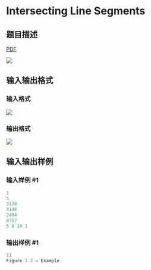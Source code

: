 # Intersecting Line Segments

## 题目描述

[problemUrl]: https://uva.onlinejudge.org/index.php?option=com_onlinejudge&Itemid=8&category=10&page=show_problem&problem=807

[PDF](https://uva.onlinejudge.org/external/8/p866.pdf)

![](https://cdn.luogu.com.cn/upload/vjudge_pic/UVA866/11803bd332dcaea9172c83915656daa19c17ae4f.png)

## 输入输出格式

### 输入格式

![](https://cdn.luogu.com.cn/upload/vjudge_pic/UVA866/070e2e13237feb479d87f227dfaaf593e14b83be.png)

### 输出格式

![](https://cdn.luogu.com.cn/upload/vjudge_pic/UVA866/8ed8c1d6ceab1d4a8bd5645d57ae772554439a25.png)

## 输入输出样例

### 输入样例 #1

```cpp
1
5
3138
4148
2494
8757
5 6 10 1
```


### 输出样例 #1

```cpp
11
Figure 1.2 – Example
```


